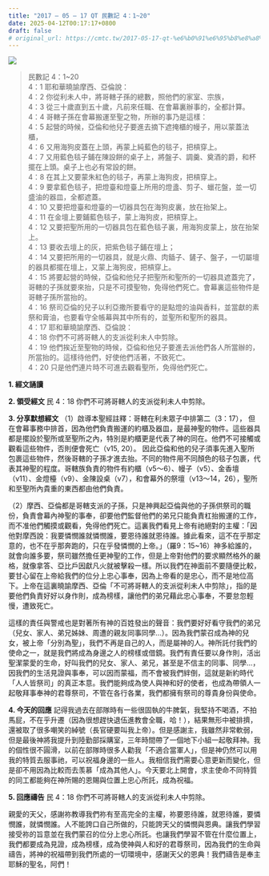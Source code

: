 ```yaml
---
title: "2017 – 05 – 17 QT 民數記 4：1~20"
date: 2025-04-12T00:17:17+0800
draft: false
# original_url: https://cmtc.tw/2017-05-17-qt-%e6%b0%91%e6%95%b8%e8%a8%98-4%ef%bc%9a120
---
```


![](/images/qt.jpg)
> 民數記 4：1\~20  
> 4：1 耶和華曉諭摩西、亞倫說：  
> 4：2 你從利未人中，將哥轄子孫的總數，照他們的家室、宗族，  
> 4：3 從三十歲直到五十歲，凡前來任職、在會幕裏辦事的，全都計算。  
> 4：4 哥轄子孫在會幕搬運至聖之物，所辦的事乃是這樣：  
> 4：5 起營的時候，亞倫和他兒子要進去摘下遮掩櫃的幔子，用以蒙蓋法櫃，  
> 4：6 又用海狗皮蓋在上頭，再蒙上純藍色的毯子，把槓穿上。  
> 4：7 又用藍色毯子鋪在陳設餅的桌子上，將盤子、調羹、奠酒的爵，和杯擺在上頭。桌子上也必有常設的餅。  
> 4：8 在其上又要蒙朱紅色的毯子，再蒙上海狗皮，把槓穿上。  
> 4：9 要拿藍色毯子，把燈臺和燈臺上所用的燈盞、剪子、蠟花盤，並一切盛油的器皿，全都遮蓋。  
> 4：10 又要把燈臺和燈臺的一切器具包在海狗皮裏，放在抬架上。  
> 4：11 在金壇上要鋪藍色毯子，蒙上海狗皮，把槓穿上。  
> 4：12 又要把聖所用的一切器具包在藍色毯子裏，用海狗皮蒙上，放在抬架上。  
> 4：13 要收去壇上的灰，把紫色毯子鋪在壇上；  
> 4：14 又要把所用的一切器具，就是火鼎、肉鍤子、鏟子、盤子，一切屬壇的器具都擺在壇上，又蒙上海狗皮，把槓穿上。  
> 4：15 將要起營的時候，亞倫和他兒子把聖所和聖所的一切器具遮蓋完了，哥轄的子孫就要來抬，只是不可摸聖物，免得他們死亡。會幕裏這些物件是哥轄子孫所當抬的。  
> 4：16 祭司亞倫的兒子以利亞撒所要看守的是點燈的油與香料，並當獻的素祭和膏油，也要看守全帳幕與其中所有的，並聖所和聖所的器具。  
> 4：17 耶和華曉諭摩西、亞倫說：  
> 4：18 你們不可將哥轄人的支派從利未人中剪除。  
> 4：19 他們挨近至聖物的時候，亞倫和他兒子要進去派他們各人所當辦的，所當抬的。這樣待他們，好使他們活著，不致死亡。  
> 4：20 只是他們連片時不可進去觀看聖所，免得他們死亡。

**1. 經文誦讀**

**2. 領受經文**
民 4：18 你們不可將哥轄人的支派從利未人中剪除。

**3. 分享默想經文**
（1）啟導本聖經註釋：哥轄在利未眾子中排第二（3：17）， 但在會幕事務中排首，因為他們負責搬運的約櫃及器皿，是最神聖的物件。這些器具都是擺設於聖所或至聖所之內，特別是約櫃更是代表了神的同在。他們不可接觸或觀看這些物件，否則便會死亡（v15, 20）。 因此亞倫和他的兒子須事先進入聖所包裹這些物件，然後哥轄的子孫才進去抬。不同的物件用不同顏色的毯子包裹，代表其神聖的程度。哥轄族負責的物件有約櫃（v5～6）、幔子（v5）、金香壇（v11）、金燈檯（v9）、金陳設桌（v7），和會幕外的祭壇（v13～14，26），聖所和至聖所內貴重的東西都由他們負責。

（2）摩西、亞倫都是哥轄支派的子孫，只是神興起亞倫與他的子孫供祭司的職份，負責會幕內神聖的事奉，卻要他們監督他們的弟兄只能負責杠抬搬運的工作，而不准他們觸摸或觀看，免得他們死亡。這裏我們看見上帝有祂絕對的主權：「因他對摩西說：我要憐憫誰就憐憫誰，要恩待誰就恩待誰。據此看來，這不在乎那定意的，也不在乎那奔跑的，只在乎發憐憫的上帝。」（羅9：15\~16）神多給誰的，就會向誰多要，祭司雖然擔任更神聖的工作，但是上帝對他們的要求顯然格外的嚴格，就像拿答、亞比戶因獻凡火就被擊殺一樣。所以我們在神面前不要隨便比較，要甘心留在上帝給我們的位分上忠心事奉，因為上帝看的是忠心，而不是地位高下。上帝在這裏曉諭摩西、亞倫「不可將哥轄人的支派從利未人中剪除」，指的是要他們負責好好以身作則，成為榜樣，讓他們的弟兄藉此忠心事奉，不要怠忽輕慢，遭致死亡。

這樣的責任與警戒也是對著所有神的百姓發出的聲音：我們要好好看守我們的弟兄（兒女、家人、弟兄姊妹、周遭的親友同事同學…）。因為我們蒙召成為神的兒女，被上帝「分別為聖」，我們不再是自己的人，而是屬神的人。神所託付我們的使命之一，就是我們將成為身邊之人的榜樣或借鏡。我們有責任要以身作則，活出聖潔蒙愛的生命，好叫我們的兒女、家人、弟兄，甚至是不信主的同事、同學…，因我們的生活見證與事奉，可以因而蒙福，而不會被我們絆倒，這就是新約時代「人人皆祭司」的真正本意。我們能夠成為使人與神和好的使者，也成為帶領人一起敬拜事奉神的君尊祭司，不管在各行各業，我們都擁有祭司的尊貴身份與使命。

**4. 今天的回應**
記得我過去在部隊時有一些很固執的牛脾氣，我堅持不喝酒，不拍馬屁，不在乎升遷（因為很想趕快退伍進教會全職，哈！），結果無形中被排擠，還被取了很多嘲笑的綽號（長官硬要叫我上帝）。但是感謝主，我雖然非常軟弱，但是最後神將我提升到陸勤部採購室，三年時間帶了一個地下小組一起敬拜神。我的個性很不圓滑，以前在部隊時很多人勸我「不適合當軍人」，但是神仍然可以用我的特質去服事祂，可以祝福身邊的一些人。我相信我們需要心意更新而變化，但是卻不用因為比較而去羡慕「成為其他人」。今天要北上開會，求主使命不同特質的同工都能夠在神所賜的恩賜與位置上忠心所託，成為祝福。

**5. 回應禱告**
民 4：18 你們不可將哥轄人的支派從利未人中剪除。

親愛的天父，感謝祢教導我們祢有至高完全的主權，祢要恩待誰，就恩待誰，要憐憫誰，就憐憫誰。人不能誇口自己所做的，只能誇天父的憐憫與恩典。讓我們學習接受祢的旨意並在我們蒙召的位分上忠心所託。也讓我們學習不管在什麼位置上，我們都要成為見證，成為榜樣，成為使神與人和好的君尊祭司，因為我們的生命與禱告，將神的祝福帶到我們所處的一切環境中，感謝天父的恩典！我們禱告是奉主耶穌的聖名，阿們！
